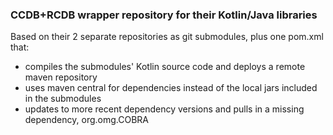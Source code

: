 ### CCDB+RCDB wrapper repository for their Kotlin/Java libraries

Based on their 2 separate repositories as git submodules, plus one pom.xml that:
* compiles the submodules' Kotlin source code and deploys a remote maven repository
* uses maven central for dependencies instead of the local jars included in the submodules
* updates to more recent dependency versions and pulls in a missing dependency, org.omg.COBRA
